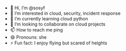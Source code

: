 - 👋 Hi, I’m @sosyf
- 👀 I’m interested in cloud, security, incident response
- 🌱 I’m currently learning cloud python
- 💞️ I’m looking to collaborate on cloud projects
- 📫 How to reach me ping
- 😄 Pronouns: she
- ⚡ Fun fact: I enjoy flying but scared of heights

<!---
sosyf/sosyf is a ✨ special ✨ repository because its `README.md` (this file) appears on your GitHub profile.
You can click the Preview link to take a look at your changes.
--->
